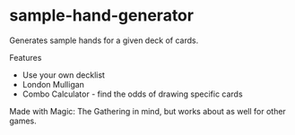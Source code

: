 # sample-hand-generator
Generates sample hands for a given deck of cards.

Features
- Use your own decklist
- London Mulligan
- Combo Calculator - find the odds of drawing specific cards

Made with Magic: The Gathering in mind, but works about as well for other games.
